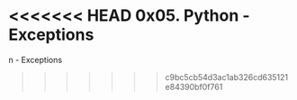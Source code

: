 <<<<<<< HEAD
0x05. Python - Exceptions
=======

n - Exceptions
>>>>>>> c9bc5cb54d3ac1ab326cd635121e84390bf0f761


